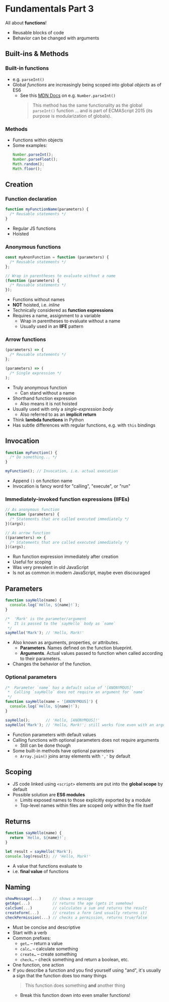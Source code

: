 # Fundamentals Part 3

All about **functions**!

- Reusable blocks of code
- Behavior can be changed with arguments

## Built-ins & Methods

### Built-in functions

- e.g. `parseInt()`
- Global _functions_ are increasingly being scoped into global _objects_ as of ES6
  - See this [MDN Docs](https://developer.mozilla.org/en-US/docs/Web/JavaScript/Reference/Global_Objects/Number/parseInt) on e.g. `Number.parseInt()`
    > This method has the same functionality as the global `parseInt()` function ... and is part of ECMAScript 2015 (its purpose is modularization of globals).

### Methods

- Functions within objects
- Some examples:
  ```js
  Number.parseInt();
  Number.parseFloat();
  Math.random();
  Math.floor();
  ```

## Creation

### Function declaration

```js
function myFunctionName(parameters) {
  /* Reusable statements */
}
```

- Regular JS functions
- Hoisted

### Anonymous functions

```js
const myAnonFunction = function (parameters) {
  /* Reusable statements */
};

// Wrap in parentheses to evaluate without a name
(function (parameters) {
  /* Reusable statements */
});
```

- Functions without names
- **NOT** hoisted, i.e. _inline_
- Technically considered as **function expressions**
- Requires a name, assignment to a variable
  - Wrap in parentheses to evaluate without a name
  - Usually used in an **IIFE** pattern

### Arrow functions

```js
(parameters) => {
  /* Reusable statements */
};

(parameters) => (
  /* Single expression */
);
```

- Truly anonymous function
  - Can stand without a name
- Shorthand function expression
  - Also means it is not hoisted
- Usually used with only a _single-expression body_
  - Also referred to as an **implicit return**
- Think **lambda functions** in Python
- Has subtle differences with regular functions, e.g. with `this` bindings

## Invocation

```js
function myFunction() {
  /* Do something... */
}

myFunction(); // Invocation, i.e. actual execution
```

- Append `()` on function name
- Invocation is fancy word for "calling", "execute", or "run"

### Immediately-invoked function expressions (IIFEs)

```js
// As anonymous function
(function (parameters) {
  /* Statements that are called executed immediately */
})(args);

// As arrow function
((parameters) => {
  /* Statements that are called executed immediately */
})(args);
```

- Run function expression immediately after creation
- Useful for scoping
- Was very prevalent in old JavaScript
- Is not as common in modern JavaScript, maybe even discouraged

## Parameters

```js
function sayHello(name) {
  console.log(`Hello, ${name}!`);
}

/*  'Mark' is the parameter/argument
 *  It is passed to the `sayHello` body as `name`
 */
sayHello('Mark'); // 'Hello, Mark!'
```

- Also known as arguments, properties, or attributes.
  - **Parameters**. Names defined on the function blueprint.
  - **Arguments**. Actual values passed to function when called according to their parameters.
- Changes the behavior of the function.

### Optional parameters

<!-- prettier-ignore -->
```js
/*  Parameter `name` has a default value of '[ANONYMOUS]'
 *  Calling `sayHello` does not require an argument for `name`
 */
function sayHello(name = '[ANONYMOUS]') {
  console.log(`Hello, ${name}!`);
}

sayHello();       // 'Hello, [ANONYMOUS]!'
sayHello('Mark'); // 'Hello, Mark!'; still works fine even with an argument
```

- Function parameters with default values
- Calling functions with optional parameters does not require arguments
  - Still can be done though
- Some built-in methods have optional parameters
  - `Array.join()` joins array elements with `','` by default

## Scoping

- JS code linked using `<script>` elements are put into the **global scope** by default
- Possible solution are **ES6 modules**
  - Limits exposed names to those explicitly exported by a module
  - Top-level names within files are scoped only within the file itself

## Returns

```js
function sayHello(name) {
  return `Hello, ${name}!`;
}

let result = sayHello('Mark');
console.log(result); // 'Hello, Mark!'
```

- A value that functions evaluate to
- i.e. **final value** of functions

## Naming

<!-- prettier-ignore -->
```js
showMessage(...)     // shows a message
getAge(...)          // returns the age (gets it somehow)
calcSum(...)         // calculates a sum and returns the result
createForm(...)      // creates a form (and usually returns it)
checkPermission(...) // checks a permission, returns true/false
```

- Must be concise and descriptive
- Start with a verb
- Common prefixes:
  - `get…` – return a value
  - `calc…` – calculate something
  - `create…` – create something
  - `check…` – check something and return a boolean, etc.
- One function, one action
- If you describe a function and you find yourself using "and", it's usually a sign that the function does too many things
  > This function does something **and** another thing
  - Break this function down into even smaller functions!
